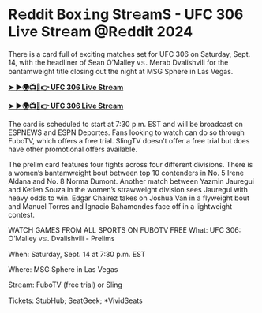 <h1>R𝚎ddit Box𝚒ng Str𝚎amS - UFC 306 Li𝚟e Str𝚎am @R𝚎ddit 2024</h1>

There is a card full of exciting matches set for UFC 306 on Saturday, Sept. 14, with the headliner of Sean O’Malley v𝚜. Merab Dvalishvili for the bantamweight title closing out the night at MSG Sphere in Las Vegas.

**[➤ ►🌍📺📱👉 UFC 306 Li𝚟e Str𝚎am](https://cutt.ly/beR42Wev)**

**[➤ ►🌍📺📱👉 UFC 306 Li𝚟e Str𝚎am](https://cutt.ly/beR42Wev)**

The card is scheduled to start at 7:30 p.m. EST and will be broadcast on ESPNEWS and ESPN Deportes. Fans looking to watch can do so through FuboTV, which offers a free trial. SlingTV doesn’t offer a free trial but does have other promotional offers available.

The prelim card features four fights across four different divisions. There is a women’s bantamweight bout between top 10 contenders in No. 5 Irene Aldana and No. 8 Norma Dumont. Another match between Yazmin Jauregui and Ketlen Souza in the women’s strawweight division sees Jauregui with heavy odds to win. Edgar Chairez takes on Joshua Van in a flyweight bout and Manuel Torres and Ignacio Bahamondes face off in a lightweight contest.

WATCH GAMES FROM ALL SPORTS ON FUBOTV FREE
What: UFC 306: O’Malley v𝚜. Dvalishvili - Prelims

When: Saturday, Sept. 14 at 7:30 p.m. EST

Where: MSG Sphere in Las Vegas

Str𝚎am: FuboTV (free trial) or Sling

Tickets: StubHub; SeatGeek; *VividSeats
